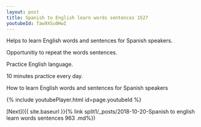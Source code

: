 ```yaml
---
layout: post
title: Spanish to English learn words sentences 1527 
youtubeId: Taw9XSu0HwI
---
```

 
 
Helps to learn English words and sentences for Spanish speakers.

Opportunitiy to repeat the words sentences. 

Practice English language. 
 
10 minutes practice every day. 
 
How to learn English words and sentences for Spanish speakers 
 
{% include youtubePlayer.html id=page.youtubeId %}
 
 
[Next]({{ site.baseurl }}{% link  split1/_posts/2018-10-20-Spanish to english learn words sentences 963 .md%})
 
